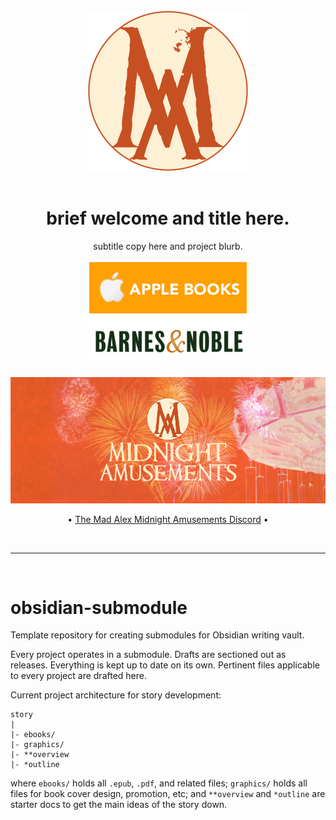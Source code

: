 <div align="center">
    <br>
    <img
        src="./assets/emblem_carnival_round_transparent.png" 
        alt="The Mad Alex emblem in carnival style"
        width="256px"
    />
    <br>
    <br>
    <h1>brief welcome and title here.</h1>
    <span>subtitle copy here and project blurb.</span>
    <br>
    <br>
    <span>
        <a href="https://books.apple.com/us/book/calypso/id6742083639">
            <img
                src="./assets/apple_books_badge.png"
                alt="Apple Books Badge"
                width="252px"
            />
        </a>
        <a href="https://www.barnesandnoble.com/w/calypso-mad-alex/1147035473?ean=2940184455297">
            <img
                src="./assets/Barnes_and_Noble_Badge.png"
                alt="Barnes and Noble Badge"
                width="252px"
            />
        </a>
    </span>
</div>
<p align="center">
    <a
        href="https://discord.gg/T3xvs27eUM"
    >
    <img
        src="./assets/midnight_amusements_banner_carnival.png"
        alt="Mad Alex Midnight Amusements Discord banner"
        width="512px"
    />
    </a>
</p>

<p align="center">
    •
    <a href="https://discord.gg/T3xvs27eUM">The Mad Alex Midnight Amusements Discord</a>
    •
    <br>
</p>
<br>
<hr>
<br>

# obsidian-submodule

Template repository for creating submodules for Obsidian writing vault.

Every project operates in a submodule. Drafts are sectioned out as releases. 
Everything is kept up to date on its own. Pertinent files applicable to every 
project are drafted here.

Current project architecture for story development:

```
story
|
|- ebooks/
|- graphics/
|- **overview
|- *outline
```

where `ebooks/` holds all `.epub`, `.pdf`, and related files; `graphics/` 
holds all files for book cover design, promotion, etc; and `**overview` and 
`*outline` are starter docs to get the main ideas of the story down.

<!-- LINK GROUP -->
[apple-books-shield]: https://img.shields.io/badge/Apple_Books-ffa004?style=flat-square&logo=apple&logoColor=fff&logoSize=auto
[apple-books-link]: https://books.apple.com/us/book/calypso/id6742083639
